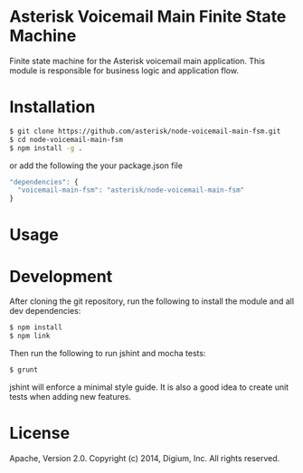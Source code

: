 # Asterisk Voicemail Main Finite State Machine

Finite state machine for the Asterisk voicemail main application. This module is responsible for business logic and application flow.

# Installation

```bash
$ git clone https://github.com/asterisk/node-voicemail-main-fsm.git
$ cd node-voicemail-main-fsm
$ npm install -g .
```

or add the following the your package.json file

```JavaScript
"dependencies": {
  "voicemail-main-fsm": "asterisk/node-voicemail-main-fsm"
}
```

# Usage

# Development

After cloning the git repository, run the following to install the module and all dev dependencies:

```bash
$ npm install
$ npm link
```

Then run the following to run jshint and mocha tests:

```bash
$ grunt
```

jshint will enforce a minimal style guide. It is also a good idea to create unit tests when adding new features.

# License

Apache, Version 2.0. Copyright (c) 2014, Digium, Inc. All rights reserved.

